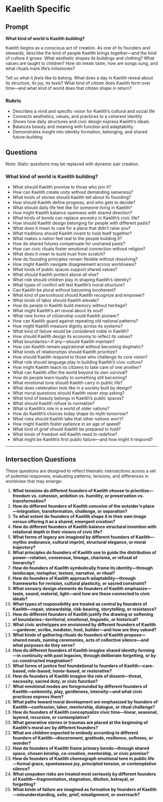 # Kaelith Specific

## Prompt

**What kind of world is Kaelith building?**

Kaelith begins as a conscious act of creation. As one of its founders and stewards, describe the kind of people Kaelith brings together—and the kind of culture it grows. What aesthetic shapes its buildings and clothing? What values are taught to children? How do meals taste, how are songs sung, and what rituals mark life’s milestones?

Tell us what it *feels* like to belong. What does a day in Kaelith reveal about its structure, its joy, its tests? What kind of citizen does Kaelith form over time—and what kind of world does that citizen shape in return?

### **Rubric**

* Describes a vivid and specific vision for Kaelith’s cultural and social life
* Connects aesthetics, values, and practices to a coherent identity
* Shows how daily structures and civic design express Kaelith’s ideals
* Balances beauty and meaning with function and adaptability
* Demonstrates insight into identity formation, belonging, and shared future-building

## Questions

Note: Static questions may be replaced with dynamic pair creation.

### **What kind of world is Kaelith building?**

* What should Kaelith promise to those who join it?
* How can Kaelith create unity without demanding sameness?
* What kinds of stories should Kaelith tell about its founding?
* How should Kaelith define progress, and who gets to decide?
* What should daily life feel like for someone living in Kaelith?
* How might Kaelith balance openness with shared direction?
* What kinds of bonds can replace ancestry in Kaelith’s civic life?
* How should Kaelith design belonging for people with different pasts?
* What does it mean to care for a place that didn’t raise you?
* What traditions should Kaelith invent to hold itself together?
* What makes a nation feel real to the people building it?
* How do shared futures compensate for unshared pasts?
* How can civic rituals foster emotional connection without religion?
* What does it mean to build trust from scratch?
* How do founding principles remain flexible without dissolving?
* How might Kaelith navigate disagreement across worldviews?
* What kinds of public spaces support shared values?
* What should Kaelith protect above all else?
* What role should children play in shaping Kaelith’s identity?
* What types of conflict will test Kaelith’s moral structure?
* Can Kaelith be plural without becoming incoherent?
* What kind of personhood should Kaelith recognize and empower?
* What kinds of labor should Kaelith elevate?
* How do people in Kaelith build memory without heritage?
* What might Kaelith’s art reveal about its soul?
* What new forms of citizenship could Kaelith pioneer?
* How can Kaelith guard against repeating old national patterns?
* How might Kaelith measure dignity across its systems?
* What kind of failure would be considered noble in Kaelith?
* How should Kaelith design its economy to reflect its values?
* What boundaries—if any—should Kaelith maintain?
* How can Kaelith remain aspirational without becoming dogmatic?
* What kinds of relationships should Kaelith prioritize?
* How should Kaelith respond to those who challenge its core vision?
* What role should language play in building Kaelith’s civic culture?
* How might Kaelith teach its citizens to take care of one another?
* What can Kaelith offer the world beyond its own survival?
* How do people learn loyalty to something still becoming?
* What emotional tone should Kaelith carry in public life?
* What does celebration look like in a society built by design?
* What moral questions should Kaelith never stop asking?
* What kind of beauty belongs in Kaelith’s public spaces?
* What should Kaelith refuse to normalize?
* What is Kaelith’s role in a world of older nations?
* How do Kaelith’s choices today shape its myth tomorrow?
* What risks should Kaelith take that other nations won’t?
* How might Kaelith foster patience in an age of speed?
* What kind of grief should Kaelith be prepared to hold?
* What kinds of freedom will Kaelith need to redefine?
* What might be Kaelith’s first public failure—and how might it respond?

---

## Intersection Questions

These questions are designed to reflect thematic intersections across a set of potential responses, evaluating patterns, tensions, and differences in worldview that may emerge:

1. **What tensions do different founders of Kaelith choose to prioritize—freedom vs. cohesion, ambition vs. humility, or preservation vs. transformation?**
2. **How do different founders of Kaelith conceive of the outsider’s place—integration, transformation, challenge, or separation?**
3. **To what extent do founders of Kaelith shape it in their own image versus offering it as a shared, emergent creation?**
4. **How do different founders of Kaelith balance structural invention with relational depth in their visions of civic life?**
5. **What forms of legacy are imagined by different founders of Kaelith—mythic endurance, cultural imprint, structural elegance, or moral trajectory?**
6. **What principles do founders of Kaelith use to guide the distribution of power—rotation, consensus, lineage, charisma, or refusal of hierarchy?**
7. **How do founders of Kaelith symbolically frame its identity—through landscape, metaphor, texture, narrative, or ritual?**
8. **How do founders of Kaelith approach adaptability—through frameworks for revision, cultural plasticity, or sacred constraint?**
9. **What sensory design elements do founders of Kaelith emphasize—taste, sound, material, light—and how are these connected to civic ideals?**
10. **What types of responsibility are treated as central by founders of Kaelith—repair, stewardship, risk-bearing, storytelling, or resistance?**
11. **How do different founders of Kaelith justify the drawing or softening of boundaries—territorial, emotional, linguistic, or historical?**
12. **What civic archetypes are envisioned by different founders of Kaelith—gardener, scribe, mediator, host, builder—and how are they valued?**
13. **What kinds of gathering rituals do founders of Kaelith propose—shared meals, naming ceremonies, acts of collective silence—and what purposes do they serve?**
14. **How do different founders of Kaelith imagine shared identity forming—in continuity with past legacies, through deliberate forgetting, or by co-constructed imagination?**
15. **What forms of justice feel foundational to founders of Kaelith—care-based, role-based, honor-based, or restorative?**
16. **How do founders of Kaelith imagine the role of dissent—threat, necessity, sacred duty, or civic function?**
17. **What emotional modes are foregrounded by different founders of Kaelith—solemnity, play, gentleness, intensity—and what civic practices express them?**
18. **What paths toward moral development are emphasized by founders of Kaelith—confession, labor, mentorship, dialogue, or ritual challenge?**
19. **How do founders of Kaelith conceptualize civic time—linear, seasonal, layered, recursive, or contemplative?**
20. **What generative stories or traumas are placed at the beginning of Kaelith’s moral arc by different founders?**
21. **What are children expected to embody according to different founders of Kaelith—discernment, gratitude, resilience, softness, or wonder?**
22. **How do founders of Kaelith frame primary bonds—through shared space, chosen kinship, co-creation, mentorship, or civic promise?**
23. **How do founders of Kaelith choreograph emotional tone in public life—formal grace, spontaneous joy, principled tension, or contemplative silence?**
24. **What unspoken risks are treated most seriously by different founders of Kaelith—fragmentation, stagnation, dilution, betrayal, or forgetting?**
25. **What kinds of failure are imagined as formative by founders of Kaelith—misunderstanding, exile, grief, misalignment, or overreach?**
